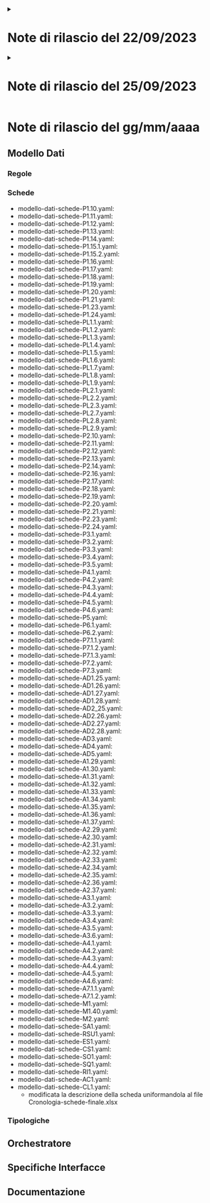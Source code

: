 <details>
<summary><h1>Note di rilascio del 22/09/2023</h1></summary>

## Modello Dati
* modello-dati-tipologiche.yaml:
  * creato un nuovo oggetto TipologicaSchemaErroriType
  * modificato l'attributo $ref dell'oggetto ErroriEnum per estendere il nuovo schema dati ($ref: '#/components/schemas/TipologicaSchemaErroriType')
* modello-dati-npa.yaml:
  * aggiunta nuova scheda SQ1
  * aggiunti gli attributi idNuovaScheda e idNuovoAvviso in EsitoOperazioneType
      
### Regole
* A1_29.dmn, A1_30.dmn, A1_31.dmn, A1_32.dmn, A1_33.dmn, A1_34.dmn, A1_35.dmn, A1_36.dmn, A1_37.dmn, A2_29.dmn, A2_30.dmn, A2_31.dmn, A2_32.dmn, A2_33.dmn, A2_34.dmn, A2_35.dmn, A2_36.dmn, A2_37.dmn, A3_1.dmn, A3_2.dmn, A3_3.dmn, A3_4.dmn, A3_5.dmn, A3_6.dmn,M1_38.dmn, M1_39.dmn, M1_40.dmn, M2_38.dmn, M2_39.dmn, M2_40.dmn:
  * aggiunte nuove regole
* AD1_25.dmn, AD1_26.dmn, AD1_27.dmn, AD1_28.dmn, AD2_25.dmn, AD2_26.dmn, AD2_27.dmn, AD2_28.dmn, AD3.dmn, P1_10.dmn, P1_11.dmn, P1_12.dmn, P1_13.dmn, P1_16.dmn, P1_17.dmn, P1_20.dmn, P1_21.dmn, P2_10.dmn, P2_11.dmn, P2_12.dmn, P2_13.dmn, P2_16.dmn, P2_17.dmn, P2_20.dmn, P2_21.dmn, P3_4.dmn:
  * regola REG7 corretto il messaggio con art. 140 co. 10 D. Lgs. 36/2023
    
### Schede
* modello-dati-schede-dati-comuni.yaml:
  * modificato l'oggetto StazioneAppaltanteType rendendo tutti i campi obbligatori tranne funzioniSvolte
  * modificato l'oggetto AggiudicazioneA1_31Type rendendo il cig obbligatorio
  * modificato l'oggetto ModificaContrattualeType togliendo lotIdentifier
  * modificato l'oggetto ModificaContrattuale_40Type togliendo lotIdentifier
  * modificato l'oggetto AggiudicazioneA7Type togliendo il lotIdentifier e inserendo il cig obbligatorio
  * modificato l'oggetto AppaltoA7Type togliendo l'idAppalto
  * aggiunto all'oggetto AppaltoP4BaseType il campo boolean costituzioneSocietaDiScopo obbligatorio
  * modificato il format datetime in date-time su tutti gli oggetti
  * modificato l'oggetto DatiTerminiInvioType: oraScadenzaPresentazioneOfferte diventa date-time
  * modificato l'oggetto DatiBaseTerminiInvioSoloOraType: oraScadenzaPresentazioneOfferte diventa date-time
  * eliminati gli oggetti MisurePremialiType, MotivoDerogaType, LingueType, TipologiaLavoroType, CondizioniNegoziataType
  * modificato l'oggetto ParitaDiGenereGenerazionaleType: l'attributo misurePremiali diventa array di MisurePremialiEnum e motivoDeroga diventa array di MotivoDerogaEnum
  * modificato l'oggetto DatiBaseDocumentiType: l'attributo lingue diventa array di LingueEnum
  * modificati gli oggetti LottoP_10Type, LottoP_11Type, LottoP_15Type,	LottoP_16Type, LottoP_17Type, LottoP_19Type,  LottoP3BaseType, LottoP6BaseType, LottoP4BaseType,LottoP7BaseType: l'attributo tipologiaLavoro diventa array di TipologiaLavoroEnum
  * modificati gli oggetti LottoBaseType, LottoP4BaseType, LottoP7BaseType: l'attributo condizioniNegoziata diventa array di CondizioniNegoziataEnum
  * modificato l'oggetto DatiBaseAccessibilitaType: il campo accessibilita non è più array, secondo quanto indicato nel ted con la sdk 1.8.0
  * modificati gli oggetti PrestazioniEnum, TipoRealizzazioneContrattoEnum, FunzioniDelegateEnum, GiustificazioneAggiudicazioneDirettaEnum, EsitoProceduraEnum, GiustificazioneEsitoProceduraEnum, MotiviModificaContrattualeEnum, MotiviVariazioneAnagraficaEnum, MotiviInterruzioneEnum, TipologiaComunicazioneEnum: rinominato il riferimento al json
  * modificati gli oggetti InvitatoType, DatiPersonaGiuridicaType, AggiudicatarioType, AggiudicatarioA1_35Type, PartecipanteType, PartecipanteADType, SoggettoType: rinominato l'attributo tipo in tipoOE
  * modificato l'oggetto PrestazioneType: rinominato l'attributo tipo in tipoSoggetto
  * modificato l'oggetto FinanziamentoType: rinominato l'attributo tipo in tipoFinanziamento	 
* modello-dati-schede-P3.5.yaml:
  * l'attributo condizioniNegoziata diventa array di CondizioniNegoziataEnum
* modello-dati-schede-A2.31.yaml, modello-dati-schede-A3.5.yaml, modello-dati-schede-A3.6.yaml:
  * reso il cig obbligatorio
* modello-dati-schede-A3.3.yaml:
  * modificato il format datetime in date-time
* modello-dati-schede-AD3.yaml:
  * reso il lotidentifier obbligatorio
* modello-dati-schede-AD4.yaml:
  * reso il lotidentifier obbligatorio
  * modificato il format datetime in date-time
* modello-dati-schede-CL1.yaml:
  * tolto l'idcontratto dall'oggetto CollaudoType e inserito nell'anacForm
  * modificato il format datetime in date-time
* modello-dati-schede-CO1.yaml, modello-dati-schede-CO2.yaml:
  * tolto l'idcontratto dall'oggetto ConclusioneType e inserito nell'anacForm
  * modificato il format datetime in date-time
* modello-dati-schede-I1.yaml:
  * tolto l'idcontratto dall'oggetto DatiInizioType e inserito nell'anacForm
  * modificato il format datetime in date-time
* modello-dati-schede-NAG.yaml:
  * reso obbligatorio il cig e i lotti
* modello-dati-schede-SC1.yaml:
  * tolto l'idcontratto dall'oggetto DatiContrattoType
  * modificato il format datetime in date-time
* modello-dati-schede-RI1.yaml:
  * aggiunto l'attributo incidenzaCronoprogramma
  * eliminato l'array sospensioni e inserito l'elemento sospensione.
  * tolto l'idcontratto dall'oggetto sospensioneType. inserito l'idscheda nell'anacForm
  * modificato il format datetime in date-time
* modello-dati-schede-SQ1.yaml:
  * aggiunta nuova scheda di superamento del quarto del tempo contrattuale
* modello-dati-schede-AC1.yaml:
  * eliminato l'array accordiBonari e inserito l'elemento accordoBonario.
  * tolto l'idcontratto dall'oggetto AccordoBonarioType e inserito nell'anacForm
  * modificato il format datetime in date-time
* modello-dati-schede-IR1.yaml:
  * eliminato l'array ritardi e inserito l'elemento ritardo.
  * tolto l'idcontratto dall'oggetto RitardoType e inserito nell'anacForm
  * modificato il format datetime in date-time
* modello-dati-schede-S2.yaml:
  * modificato il format datetime in date-time
* modello-dati-schede-RSU1.yaml:
  * eliminato l'array subappalti e inserito l'elemento subappalto.
  * tolto l'idcontratto dall'oggetto subappaltotype e inserito nell'anacForm
* modello-dati-schede-CS1.yaml:
  * eliminato l'array subappalti e inserito l'elemento subappalto.
  * tolto l'idcontratto dall'oggetto subappaltotype e inserito nell'anacForm
  * modificato il format datetime in date-time
* modello-dati-schede-ES1.yaml:
  * eliminato l'array subappalti e inserito l'elemento subappalto.
  * tolto l'idcontratto dall'oggetto subappaltotype. aggiunto l'idScheda nell'anacForm
  * modificato il format datetime in date-time
* modello-dati-schede-S3.yaml, modello-dati-schede-S4.yaml:
  * tolto lotidentifier. reso il cig obbligatorio
* modello-dati-schede-SA1.yaml:
  * eliminato l'array avanzamenti e inserito l'elemento avanzamento.
  * tolto l'idcontratto dall'oggetto avanzamentotype e inserito nell'anacForm
  * modificato il format datetime in date-time
* modello-dati-schede-SO1.yaml:
  * eliminato l'array sospensioni e inserito l'elemento sospensione.
  * tolto l'idcontratto dall'oggetto sospensioneType e inserito nell'anacForm
  * modificato il format datetime in date-time
* modello-dati-schede-SU1.yaml:
  * eliminato l'array sospensioni e inserito l'elemento sospensione.
  * tolto l'idcontratto dall'oggetto sospensioneType e inserito nell'anacForm 
* modello-dati-schede-P3.3.yaml:	
  * modificata label cigAccordoQuadro in cigAccordoQuadroConvenzione
* modello-dati-schede-P6.3.yaml, modello-dati-schede-P6.4.yaml, modello-dati-schede-P6.5.yaml, modello-dati-schede-P6.6.yaml:
  * file eliminati
  
### Tipologiche
* errori.json:
  * corretto con art. 140 co. 10 D. Lgs. 36/2023
  * inserito nuovo messaggio di errore REG77
  * inserito nuovo messaggio di errore ERR63
  * inserito nuovo messaggio di errore ERR64
  * modificato messaggio dell'errore ERR46
  * inserito nuovo messaggio di errore FVX30 
* codiceScheda.json: 
  * aggiunta la nuova scheda SQ1.
  * modificato codice C01 e C02 in CO1 e CO2
* lingue.json, statoScheda.json, statoAvviso.json, esitoOperazione.json, codNUTS.json, codIstat.json:
  * aggiornati i valori delle tipologiche  
* prestazioni.json:
  * rinominata in prestazioniComprese.json
* tipoRealizzazioneContratto.json:
  * rinominata in tipoRealizzazione.json
* funzioniDelegate.json:
  * rinominata in funzioniSvolte.json
* giustificazioneAggiudicazioneDiretta.json:
  * rinominata in giustificazioniAggiudicazioneDiretta.json
* esitoProcedura.json:
  * rinominata in esito.json
* giustificazioneEsitoProcedura.json:
  * rinominata in giustificazione.json
* motiviModificaContrattuale.json:
  * rinominata in motiviModifica.json
* motiviVariazioneAnagrafica.json:
  * rinominata in motivoVariazione.json
* motiviInterruzione.json:
  * rinominata in causaInterruzioneAnticipata.json
* tipologiaComunicazione.json:
  * rinominata in tipoComunicazione.json      
* cancellate le seguenti tipologiche perché rinominate o non utilizzate:
  * prestazioni.json
  * tipoRealizzazioneContratto.json
  * funzioniDelegate.json
  * giustificazioneAggiudicazioneDiretta.json
  * esitoProcedura.json
  * giustificazioneEsitoProcedura.json
  * motiviModificaContrattuale.json
  * motiviVariazioneAnagrafica.json
  * motiviInterruzione.json
  * erroriEform.json
  * tipologiaComunicazione.json
* tipoContenuto.json: 
  * nuova tipologica ad uso interno
    
## Orchestratore

## Specifiche Interfacce

## Documentazione
* Nella sezione Standard adottati del file README.md è stata aggiornata la versione sdk dell'eForms da adottare (1.8.0).
</details>

<details>
<summary><h1>Note di rilascio del 25/09/2023</h1></summary>

## JWS token 
ref. /docs/specifiche-jws/

* jws.yaml:
  * creato un nuovo file con le specifiche openAPI 3 del modello dati dell'oggetto body del token
* roadmap.md:
  * creato un nuovo file con la roadmap prevista per l'attivazione dei controlli di correttezza formale e sostanziale del JWS token 
</details>

# Note di rilascio del gg/mm/aaaa

## Modello Dati 

### Regole

### Schede
* modello-dati-schede-P1.10.yaml:
* modello-dati-schede-P1.11.yaml:
* modello-dati-schede-P1.12.yaml:
* modello-dati-schede-P1.13.yaml:
* modello-dati-schede-P1.14.yaml:
* modello-dati-schede-P1.15.1.yaml:
* modello-dati-schede-P1.15.2.yaml:
* modello-dati-schede-P1.16.yaml:
* modello-dati-schede-P1.17.yaml:
* modello-dati-schede-P1.18.yaml:
* modello-dati-schede-P1.19.yaml:
* modello-dati-schede-P1.20.yaml:
* modello-dati-schede-P1.21.yaml:
* modello-dati-schede-P1.23.yaml:
* modello-dati-schede-P1.24.yaml:
* modello-dati-schede-PL1.1.yaml:
* modello-dati-schede-PL1.2.yaml:
* modello-dati-schede-PL1.3.yaml:
* modello-dati-schede-PL1.4.yaml:
* modello-dati-schede-PL1.5.yaml:
* modello-dati-schede-PL1.6.yaml:
* modello-dati-schede-PL1.7.yaml:
* modello-dati-schede-PL1.8.yaml:
* modello-dati-schede-PL1.9.yaml:
* modello-dati-schede-PL2.1.yaml:
* modello-dati-schede-PL2.2.yaml:
* modello-dati-schede-PL2.3.yaml:
* modello-dati-schede-PL2.7.yaml:
* modello-dati-schede-PL2.8.yaml:
* modello-dati-schede-PL2.9.yaml:
* modello-dati-schede-P2.10.yaml:
* modello-dati-schede-P2.11.yaml:
* modello-dati-schede-P2.12.yaml:
* modello-dati-schede-P2.13.yaml:
* modello-dati-schede-P2.14.yaml:
* modello-dati-schede-P2.16.yaml:
* modello-dati-schede-P2.17.yaml:
* modello-dati-schede-P2.18.yaml:
* modello-dati-schede-P2.19.yaml:
* modello-dati-schede-P2.20.yaml:
* modello-dati-schede-P2.21.yaml:
* modello-dati-schede-P2.23.yaml:
* modello-dati-schede-P2.24.yaml:
* modello-dati-schede-P3.1.yaml:
* modello-dati-schede-P3.2.yaml:
* modello-dati-schede-P3.3.yaml:
* modello-dati-schede-P3.4.yaml:
* modello-dati-schede-P3.5.yaml:
* modello-dati-schede-P4.1.yaml:
* modello-dati-schede-P4.2.yaml:
* modello-dati-schede-P4.3.yaml:
* modello-dati-schede-P4.4.yaml:
* modello-dati-schede-P4.5.yaml:
* modello-dati-schede-P4.6.yaml:
* modello-dati-schede-P5.yaml:
* modello-dati-schede-P6.1.yaml:
* modello-dati-schede-P6.2.yaml:
* modello-dati-schede-P7.1.1.yaml:
* modello-dati-schede-P7.1.2.yaml:
* modello-dati-schede-P7.1.3.yaml:
* modello-dati-schede-P7.2.yaml:
* modello-dati-schede-P7.3.yaml:
* modello-dati-schede-AD1.25.yaml:
* modello-dati-schede-AD1.26.yaml:
* modello-dati-schede-AD1.27.yaml:
* modello-dati-schede-AD1.28.yaml:
* modello-dati-schede-AD2_25.yaml:
* modello-dati-schede-AD2.26.yaml:
* modello-dati-schede-AD2.27.yaml:
* modello-dati-schede-AD2.28.yaml:
* modello-dati-schede-AD3.yaml:
* modello-dati-schede-AD4.yaml:
* modello-dati-schede-AD5.yaml:
* modello-dati-schede-A1.29.yaml:
* modello-dati-schede-A1.30.yaml:
* modello-dati-schede-A1.31.yaml:
* modello-dati-schede-A1.32.yaml:
* modello-dati-schede-A1.33.yaml:
* modello-dati-schede-A1.34.yaml:
* modello-dati-schede-A1.35.yaml:
* modello-dati-schede-A1.36.yaml:
* modello-dati-schede-A1.37.yaml:
* modello-dati-schede-A2.29.yaml:
* modello-dati-schede-A2.30.yaml:
* modello-dati-schede-A2.31.yaml:
* modello-dati-schede-A2.32.yaml:
* modello-dati-schede-A2.33.yaml:
* modello-dati-schede-A2.34.yaml:
* modello-dati-schede-A2.35.yaml:
* modello-dati-schede-A2.36.yaml:
* modello-dati-schede-A2.37.yaml:
* modello-dati-schede-A3.1.yaml:
* modello-dati-schede-A3.2.yaml:
* modello-dati-schede-A3.3.yaml:
* modello-dati-schede-A3.4.yaml:
* modello-dati-schede-A3.5.yaml:
* modello-dati-schede-A3.6.yaml:
* modello-dati-schede-A4.1.yaml:
* modello-dati-schede-A4.2.yaml:
* modello-dati-schede-A4.3.yaml:
* modello-dati-schede-A4.4.yaml:
* modello-dati-schede-A4.5.yaml:
* modello-dati-schede-A4.6.yaml:
* modello-dati-schede-A7.1.1.yaml:
* modello-dati-schede-A7.1.2.yaml:
* modello-dati-schede-M1.yaml:
* modello-dati-schede-M1.40.yaml:
* modello-dati-schede-M2.yaml:
* modello-dati-schede-SA1.yaml:
* modello-dati-schede-RSU1.yaml:
* modello-dati-schede-ES1.yaml:
* modello-dati-schede-CS1.yaml:
* modello-dati-schede-SO1.yaml:
* modello-dati-schede-SQ1.yaml:
* modello-dati-schede-RI1.yaml:
* modello-dati-schede-AC1.yaml:
* modello-dati-schede-CL1.yaml:
	* modificata la descrizione della scheda uniformandola al file Cronologia-schede-finale.xlsx

### Tipologiche

## Orchestratore

## Specifiche Interfacce

## Documentazione
